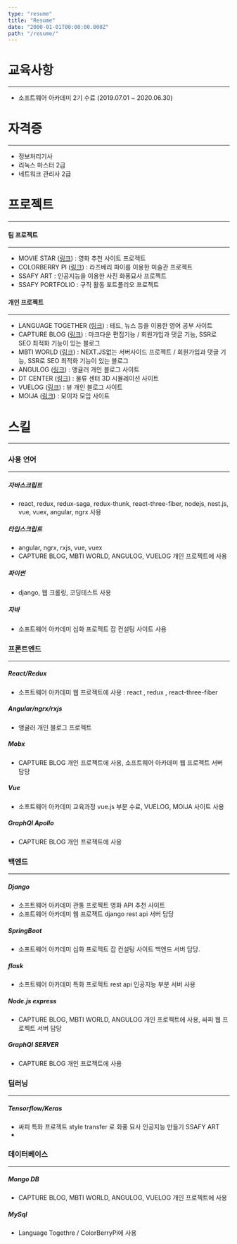 ```yaml
---
type: "resume"
title: "Resume"
date: "2000-01-01T00:00:00.000Z"
path: "/resume/"
---
```


# 교육사항

---

- 소프트웨어 아카데미 2기 수료 (2019.07.01 ~ 2020.06.30)


# 자격증
---

- 정보처리기사
- 리눅스 마스터 2급
- 네트워크 관리사 2급

# 프로젝트

---

#### 팀 프로젝트

---

- MOVIE STAR ([링크](https://moviestarreboot.herokuapp.com)) : 영화 추천 사이트 프로젝트
- COLORBERRY PI ([링크](http://colorberry.s3-website.ap-northeast-2.amazonaws.com/)) : 라즈베리 파이를 이용한 미술관 프로젝트
- SSAFY ART : 인공지능을 이용한 사진 화풍묘사 프로젝트
- SSAFY PORTFOLIO : 구직 활동 포트폴리오 프로젝트

#### 개인 프로젝트

---
- LANGUAGE TOGETHER ([링크](http://languagetogether.s3-website.ap-northeast-2.amazonaws.com/)) : 테드, 뉴스 등을 이용한 영어 공부 사이트
- CAPTURE BLOG ([링크](https://floating-fortress-71700.herokuapp.com/)) : 마크다운 편집기능 / 회원가입과 댓글 기능, SSR로 SEO 최적화 기능이 있는 블로그
- MBTI WORLD ([링크](http://ec2-54-180-150-73.ap-northeast-2.compute.amazonaws.com/)) : NEXT.JS없는 서버사이드 프로젝트 / 회원가입과 댓글 기능, SSR로 SEO 최적화 기능이 있는 블로그
- ANGULOG ([링크](http://angularblog.s3-website.ap-northeast-2.amazonaws.com/)) : 앵귤러 개인 블로그 사이트
- DT CENTER ([링크](http://dtcenterwarehouse.s3-website.ap-northeast-2.amazonaws.com/)) : 물류 센터 3D 시뮬레이션 사이트
- VUELOG ([링크](http://vuelog.s3-website.ap-northeast-2.amazonaws.com/)) : 뷰 개인 블로그 사이트
- MOIJA ([링크](https://moija.link/)) : 모이자 모임 사이트


# 스킬

---

### 사용 언어

---

##### 자바스크립트

- react, redux, redux-saga, redux-thunk, react-three-fiber, nodejs, nest.js, vue, vuex, angular, ngrx 사용

##### 타입스크립트

- angular, ngrx, rxjs, vue, vuex
- CAPTURE BLOG, MBTI WORLD, ANGULOG, VUELOG 개인 프로젝트에 사용

##### 파이썬

- django, 웹 크롤링, 코딩테스트 사용

##### 자바

- 소프트웨어 아카데미 심화 프로젝트 잡 컨설팅 사이트 사용



### 프론트엔드

---

##### React/Redux

- 소프트웨어 아카데미 웹 프로젝트에 사용 : react , redux , react-three-fiber

##### Angular/ngrx/rxjs

- 앵귤러 개인 블로그 프로젝트

##### Mobx

- CAPTURE BLOG 개인 프로젝트에 사용, 소프트웨어 아카데미 웹 프로젝트 서버 담당

##### Vue

- 소프트웨어 아카데미 교육과정 vue.js 부분 수료, VUELOG, MOIJA 사이트 사용

##### GraphQl Apollo

- CAPTURE BLOG 개인 프로젝트에 사용

### 백엔드
---

##### Django

- 소프트웨어 아카데미 관통 프로젝트 영화 API 추천 사이트
- 소프트웨어 아카데미 웹 프로젝트 django rest api 서버 담당

##### SpringBoot

- 소프트웨어 아카데미 심화 프로젝트 잡 컨설팅 사이트 백엔드 서버 담당.

##### flask

- 소프트웨어 아카데미 특화 프로젝트 rest api 인공지능 부분 서버 사용

##### Node.js express

- CAPTURE BLOG, MBTI WORLD, ANGULOG 개인 프로젝트에 사용, 싸피 웹 프로젝트 서버 담당

##### GraphQl SERVER

- CAPTURE BLOG 개인 프로젝트에 사용



### 딥러닝

---

##### Tensorflow/Keras

- 싸피 특화 프로젝트 style transfer 로 화풍 묘사 인공지능 만들기 SSAFY ART
- 

### 데이터베이스
---

##### Mongo DB

- CAPTURE BLOG, MBTI WORLD, ANGULOG, VUELOG 개인 프로젝트에 사용

##### MySql

- Language Togethre / ColorBerryPi에 사용
